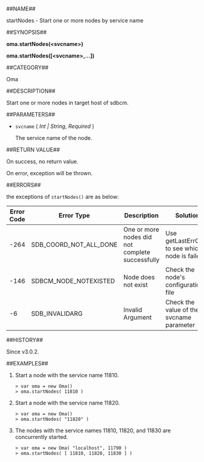 
##NAME##

startNodes - Start one or more nodes by service name

##SYNOPSIS##

**oma.startNodes(\<svcname\>)**

**oma.startNodes([\<svcname\>,...])**

##CATEGORY##

Oma

##DESCRIPTION##

Start one or more nodes in target host of sdbcm.

##PARAMETERS##

* `svcname` ( *Int | String*, *Required* )

   The service name of the node.

##RETURN VALUE##

On success, no return value.

On error, exception will be thrown.

##ERRORS##

the exceptions of `startNodes()` are as below:

| Error Code | Error Type | Description | Solution |
| ------ | ------ | --- | ------ |
| -264 | SDB_COORD_NOT_ALL_DONE| One or more nodes did not complete successfully | Use getLastErrObj() to see which node is failed
| -146 | SDBCM_NODE_NOTEXISTED | Node does not exist | Check the node's configuration file |
| -6   | SDB_INVALIDARG | Invalid Argument | Check the value of the svcname parameter |

##HISTORY##

Since v3.0.2.

##EXAMPLES##

1. Start a node with the service name 11810.

 	```lang-javascript
	> var oma = new Oma()
	> oma.startNodes( 11810 )
 	```

2. Start a node with the service name 11820.

 	```lang-javascript
	> var oma = new Oma()
	> oma.startNodes( "11820" )
    ```

3. The nodes with the service names 11810, 11820, and 11830 are concurrently started.

 	```lang-javascript
	> var oma = new Oma( "localhost", 11790 )
	> oma.startNodes( [ 11810, 11820, 11830 ] )
 	```
